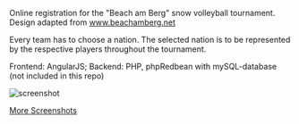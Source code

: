 Online registration for the "Beach am Berg" snow volleyball tournament.
Design adapted from www.beachamberg.net

Every team has to choose a nation. The selected nation is to be represented by the respective players throughout the tournament.

Frontend: AngularJS; Backend: PHP, phpRedbean with mySQL-database (not included in this repo)

![screenshot](https://raw.githubusercontent.com/y4nnick/tournamentManager/master/screenshots/001_nationwahl.png)

[More Screenshots](screenshots/)

